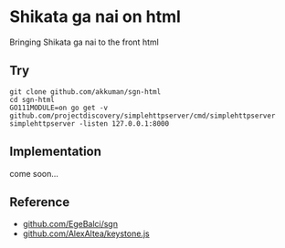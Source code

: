 # Shikata ga nai on html

Bringing Shikata ga nai to the front html

## Try

```shell
git clone github.com/akkuman/sgn-html
cd sgn-html
GO111MODULE=on go get -v github.com/projectdiscovery/simplehttpserver/cmd/simplehttpserver
simplehttpserver -listen 127.0.0.1:8000
```

## Implementation

come soon...

## Reference

- [github.com/EgeBalci/sgn](https://github.com/EgeBalci/sgn)
- [github.com/AlexAltea/keystone.js](https://github.com/AlexAltea/keystone.js)
